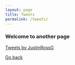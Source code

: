 ```yaml
---
layout: page
title: Tweets
permalink: /tweets/
---
```


### Welcome to another page


<a class="twitter-timeline" href="https://twitter.com/JustinRossG?ref_src=twsrc%5Etfw">Tweets by JustinRossG</a>
<script async src="https://platform.twitter.com/widgets.js" charset="utf-8"></script>

[Go back](./)

